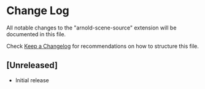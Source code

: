 # Change Log

All notable changes to the "arnold-scene-source" extension will be documented in this file.

Check [Keep a Changelog](http://keepachangelog.com/) for recommendations on how to structure this file.

## [Unreleased]

- Initial release